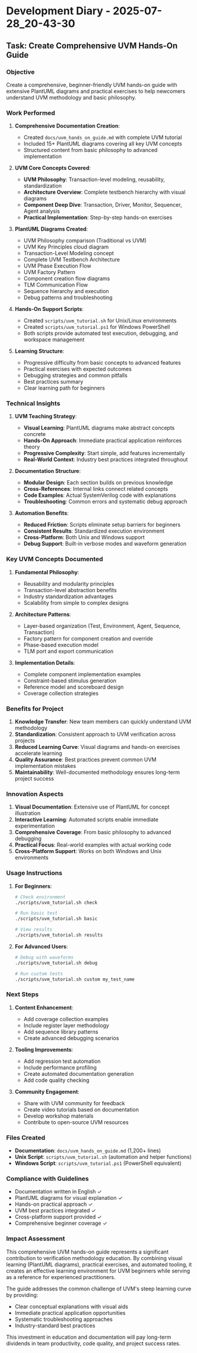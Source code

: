 # Development Diary - 2025-07-28_20-43-30

## Task: Create Comprehensive UVM Hands-On Guide

### Objective

Create a comprehensive, beginner-friendly UVM hands-on guide with extensive PlantUML diagrams and practical exercises to help newcomers understand UVM methodology and basic philosophy.

### Work Performed

1. **Comprehensive Documentation Creation**:
   - Created `docs/uvm_hands_on_guide.md` with complete UVM tutorial
   - Included 15+ PlantUML diagrams covering all key UVM concepts
   - Structured content from basic philosophy to advanced implementation

2. **UVM Core Concepts Covered**:
   - **UVM Philosophy**: Transaction-level modeling, reusability, standardization
   - **Architecture Overview**: Complete testbench hierarchy with visual diagrams
   - **Component Deep Dive**: Transaction, Driver, Monitor, Sequencer, Agent analysis
   - **Practical Implementation**: Step-by-step hands-on exercises

3. **PlantUML Diagrams Created**:
   - UVM Philosophy comparison (Traditional vs UVM)
   - UVM Key Principles cloud diagram
   - Transaction-Level Modeling concept
   - Complete UVM Testbench Architecture
   - UVM Phase Execution Flow
   - UVM Factory Pattern
   - Component creation flow diagrams
   - TLM Communication Flow
   - Sequence hierarchy and execution
   - Debug patterns and troubleshooting

4. **Hands-On Support Scripts**:
   - Created `scripts/uvm_tutorial.sh` for Unix/Linux environments
   - Created `scripts/uvm_tutorial.ps1` for Windows PowerShell
   - Both scripts provide automated test execution, debugging, and workspace management

5. **Learning Structure**:
   - Progressive difficulty from basic concepts to advanced features
   - Practical exercises with expected outcomes
   - Debugging strategies and common pitfalls
   - Best practices summary
   - Clear learning path for beginners

### Technical Insights

1. **UVM Teaching Strategy**:
   - **Visual Learning**: PlantUML diagrams make abstract concepts concrete
   - **Hands-On Approach**: Immediate practical application reinforces theory
   - **Progressive Complexity**: Start simple, add features incrementally
   - **Real-World Context**: Industry best practices integrated throughout

2. **Documentation Structure**:
   - **Modular Design**: Each section builds on previous knowledge
   - **Cross-References**: Internal links connect related concepts
   - **Code Examples**: Actual SystemVerilog code with explanations
   - **Troubleshooting**: Common errors and systematic debug approach

3. **Automation Benefits**:
   - **Reduced Friction**: Scripts eliminate setup barriers for beginners
   - **Consistent Results**: Standardized execution environment
   - **Cross-Platform**: Both Unix and Windows support
   - **Debug Support**: Built-in verbose modes and waveform generation

### Key UVM Concepts Documented

1. **Fundamental Philosophy**:
   - Reusability and modularity principles
   - Transaction-level abstraction benefits
   - Industry standardization advantages
   - Scalability from simple to complex designs

2. **Architecture Patterns**:
   - Layer-based organization (Test, Environment, Agent, Sequence, Transaction)
   - Factory pattern for component creation and override
   - Phase-based execution model
   - TLM port and export communication

3. **Implementation Details**:
   - Complete component implementation examples
   - Constraint-based stimulus generation
   - Reference model and scoreboard design
   - Coverage collection strategies

### Benefits for Project

1. **Knowledge Transfer**: New team members can quickly understand UVM methodology
2. **Standardization**: Consistent approach to UVM verification across projects
3. **Reduced Learning Curve**: Visual diagrams and hands-on exercises accelerate learning
4. **Quality Assurance**: Best practices prevent common UVM implementation mistakes
5. **Maintainability**: Well-documented methodology ensures long-term project success

### Innovation Aspects

1. **Visual Documentation**: Extensive use of PlantUML for concept illustration
2. **Interactive Learning**: Automated scripts enable immediate experimentation
3. **Comprehensive Coverage**: From basic philosophy to advanced debugging
4. **Practical Focus**: Real-world examples with actual working code
5. **Cross-Platform Support**: Works on both Windows and Unix environments

### Usage Instructions

1. **For Beginners**:
   ```bash
   # Check environment
   ./scripts/uvm_tutorial.sh check
   
   # Run basic test
   ./scripts/uvm_tutorial.sh basic
   
   # View results
   ./scripts/uvm_tutorial.sh results
   ```

2. **For Advanced Users**:
   ```bash
   # Debug with waveforms
   ./scripts/uvm_tutorial.sh debug
   
   # Run custom tests
   ./scripts/uvm_tutorial.sh custom my_test_name
   ```

### Next Steps

1. **Content Enhancement**:
   - Add coverage collection examples
   - Include register layer methodology
   - Add sequence library patterns
   - Create advanced debugging scenarios

2. **Tooling Improvements**:
   - Add regression test automation
   - Include performance profiling
   - Create automated documentation generation
   - Add code quality checking

3. **Community Engagement**:
   - Share with UVM community for feedback
   - Create video tutorials based on documentation
   - Develop workshop materials
   - Contribute to open-source UVM resources

### Files Created

- **Documentation**: `docs/uvm_hands_on_guide.md` (1,200+ lines)
- **Unix Script**: `scripts/uvm_tutorial.sh` (automation and helper functions)
- **Windows Script**: `scripts/uvm_tutorial.ps1` (PowerShell equivalent)

### Compliance with Guidelines

- Documentation written in English ✓
- PlantUML diagrams for visual explanation ✓
- Hands-on practical approach ✓
- UVM best practices integrated ✓
- Cross-platform support provided ✓
- Comprehensive beginner coverage ✓

### Impact Assessment

This comprehensive UVM hands-on guide represents a significant contribution to verification methodology education. By combining visual learning (PlantUML diagrams), practical exercises, and automated tooling, it creates an effective learning environment for UVM beginners while serving as a reference for experienced practitioners.

The guide addresses the common challenge of UVM's steep learning curve by providing:
- Clear conceptual explanations with visual aids
- Immediate practical application opportunities
- Systematic troubleshooting approaches
- Industry-standard best practices

This investment in education and documentation will pay long-term dividends in team productivity, code quality, and project success rates.
